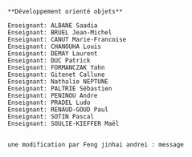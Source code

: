    **Développement orienté objets**
    
    Enseignant: ALBANE Saadia
    Enseignant: BRUEL Jean-Michel
    Enseignant: CANUT Marie-Francoise
    Enseignant: CHANOUHA Louis
    Enseignant: DEMAY Laurent
    Enseignant: DUC Patrick
    Enseignant: FORMANCZAK Yahn
    Enseignant: Gitenet Callune
    Enseignant: Nathalie NEPTUNE
    Enseignant: PALTRIE Sébastien
    Enseignant: PENINOU Andre
    Enseignant: PRADEL Ludo
    Enseignant: RENAUD-GOUD Paul
    Enseignant: SOTIN Pascal
    Enseignant: SOULIE-KIEFFER Maël


    une modification par Feng jinhai andrei : message